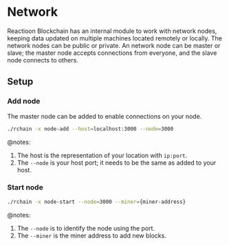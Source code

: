 # Network
Reactioon Blockchain has an internal module to work with network nodes, keeping data updated on multiple machines located remotely or locally. The network nodes can be public or private. An network node can be master or slave; the master node accepts connections from everyone, and the slave node connects to others.

## Setup

### Add node
The master node can be added to enable connections on your node.

```sh
./rchain -x node-add --host=localhost:3000 --node=3000
```

@notes:
1. The host is the representation of your location with `ip:port`.
2. The `--node` is your host port; it needs to be the same as added to your host.


### Start node

```sh
./rchain -x node-start --node=3000 --miner={miner-address}
```

@notes:
1. The `--node` is to identify the node using the port.
2. The `--miner` is the miner address to add new blocks.